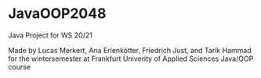 # JavaOOP2048
Java Project for WS 20/21

Made by Lucas Merkert, Ana Erlenkötter, Friedrich Just, and Tarik Hammad
for the wintersemester at Frankfurt Univerity of Applied Sciences Java/OOP course
